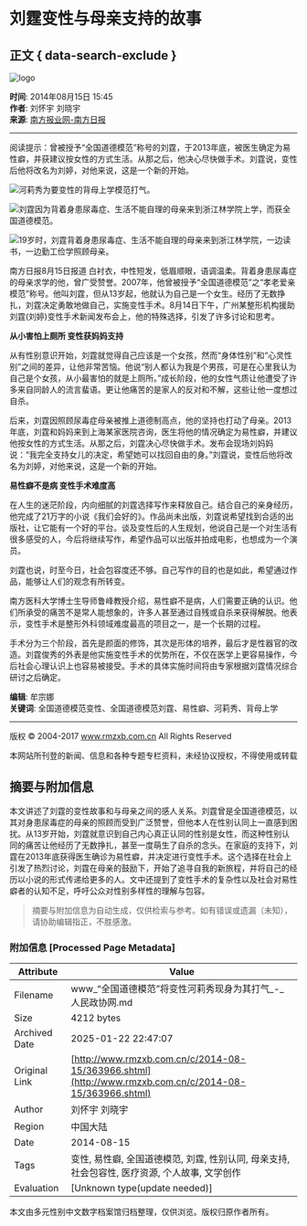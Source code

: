 # 刘霆变性与母亲支持的故事

## 正文 { data-search-exclude }


![logo](http://www.rmzxb.com.cn/images/logo.png)

**时间**: 2014年08月15日 15:45  
**作者**: 刘怀宇 刘晓宇  
**来源**: [南方报业网-南方日报](http://www.baidu.com/baidu?word=南方报业网-南方日报)

---

阅读提示：曾被授予“全国道德模范”称号的刘霆，于2013年底，被医生确定为易性癖，并获建议按女性的方式生活。从那之后，他决心尽快做手术。刘霆说，变性后他将改名为刘婷，对他来说，这是一个新的开始。

![河莉秀为要变性的背母上学模范打气。](/upload/resources/image/2014/08/15/25062.jpg)

![刘霆因为背着身患尿毒症、生活不能自理的母亲来到浙江林学院上学，而获全国道德模范。](/upload/resources/image/2014/08/15/25063.jpg)

![19岁时，刘霆背着身患尿毒症、生活不能自理的母亲来到浙江林学院，一边读书，一边勤工俭学照顾母亲。](/upload/resources/image/2014/08/15/25064.jpg)

南方日报8月15日报道 白衬衣，中性短发，低眉顺眼，语调温柔。背着身患尿毒症的母亲求学的他，曾广受赞誉。2007年，他曾被授予“全国道德模范”之“孝老爱亲模范”称号。他叫刘霆，但从13岁起，他就认为自己是一个女生。经历了无数挣扎，刘霆决定勇敢地做自己，实施变性手术。8月14日下午，广州某整形机构援助刘霆(刘婷)变性手术新闻发布会上，他的特殊选择，引发了许多讨论和思考。

**从小害怕上厕所 变性获妈妈支持**

从有性别意识开始，刘霆就觉得自己应该是一个女孩，然而“身体性别”和“心灵性别”之间的差异，让他非常苦恼。他说“别人都认为我是个男孩，可是在心里我认为自己是个女孩，从小最害怕的就是上厕所。”成长阶段，他的女性气质让他遭受了许多来自同龄人的流言蜚语。更让他痛苦的是家人的反对和不解，这些让他一度想过自杀。

后来，刘霆因照顾尿毒症母亲被推上道德制高点，他的坚持也打动了母亲。2013年底，刘霆和妈妈来到上海某家医院咨询，医生将他的情况确定为易性癖，并建议他按女性的方式生活。从那之后，刘霆决心尽快做手术。发布会现场刘妈妈说：“我完全支持女儿的决定，希望她可以找回自由的身。”刘霆说，变性后他将改名为刘婷，对他来说，这是一个新的开始。

**易性癖不是病 变性手术难度高**

在人生的迷茫阶段，内向细腻的刘霆选择写作来释放自己。结合自己的亲身经历，他完成了21万字的小说《我们会好的》。作品尚未出版，刘霆说希望找到合适的出版社，让它能有一个好的平台。谈及变性后的人生规划，他说自己是一个对生活有很多感受的人，今后将继续写作，希望作品可以出版并拍成电影，也想成为一个演员。

刘霆也说，时至今日，社会包容度还不够。自己写作的目的也是如此，希望通过作品，能够让人们的观念有所转变。

南方医科大学博士生导师鲁峰教授介绍，易性癖不是病，人们需要正确的认识。他们所承受的痛苦不是常人能想象的，许多人甚至通过自残或自杀来获得解脱。他表示，变性手术是整形外科领域难度最高的项目之一，是一个长期的过程。

手术分为三个阶段，首先是颜面的修饰，其次是形体的培养，最后才是性器官的改造。刘霆俊秀的外表是他实施变性手术的优势所在，不仅在医学上更容易操作，今后社会心理认识上也容易被接受。手术的具体实施时间将由专家根据刘霆情况综合研讨之后确定。

**编辑**: 牟宗娜  
**关键词**: 全国道德模范变性、全国道德模范刘霆、易性癖、河莉秀、背母上学

---

版权 © 2004-2017 www.rmzxb.com.cn All Rights Reserved 

本网站所刊登的新闻、信息和各种专题专栏资料，未经协议授权，不得使用或转载
<!-- tcd_original_link http://www.rmzxb.com.cn/c/2014-08-15/363966.shtml -->


## 摘要与附加信息

<!-- tcd_abstract -->
本文讲述了刘霆的变性故事和与母亲之间的感人关系。刘霆曾是全国道德模范，以其对身患尿毒症的母亲的照顾而受到广泛赞誉，但他本人在性别认同上一直感到困扰。从13岁开始，刘霆就意识到自己内心真正认同的性别是女性，而这种性别认同的痛苦让他经历了无数挣扎，甚至一度萌生了自杀的念头。在家庭的支持下，刘霆在2013年底获得医生确诊为易性癖，并决定进行变性手术。这个选择在社会上引发了热烈讨论，刘霆在母亲的鼓励下，开始了追寻自我的新旅程，并将自己的经历以小说的形式传递给更多的人。文中还提到了变性手术的复杂性以及社会对易性癖者的认知不足，呼吁公众对性别多样性的理解与包容。
<!-- tcd_abstract_end -->

> 摘要与附加信息为自动生成，仅供检索与参考。如有错误或遗漏（未知），请协助编辑指正，不胜感激。

### 附加信息 [Processed Page Metadata]

| Attribute       | Value                                  |
|-----------------|----------------------------------------|
| Filename        | www_“全国道德模范”将变性河莉秀现身为其打气_-_人民政协网.md                             |
| Size            | 4212 bytes                           |
| Archived Date   | 2025-01-22 22:47:07                             |
| Original Link   | [http://www.rmzxb.com.cn/c/2014-08-15/363966.shtml](http://www.rmzxb.com.cn/c/2014-08-15/363966.shtml)                       |
| Author          | 刘怀宇 刘晓宇                               |
| Region          | 中国大陆                               |
| Date            | 2014-08-15                                 |
| Tags            | 变性, 易性癖, 全国道德模范, 刘霆, 性别认同, 母亲支持, 社会包容性, 医疗资源, 个人故事, 文学创作                                 |
| Evaluation            | [Unknown type(update needed)]                                 |
<!-- tcd_table_end -->

本文由多元性别中文数字档案馆归档整理，仅供浏览。版权归原作者所有。
